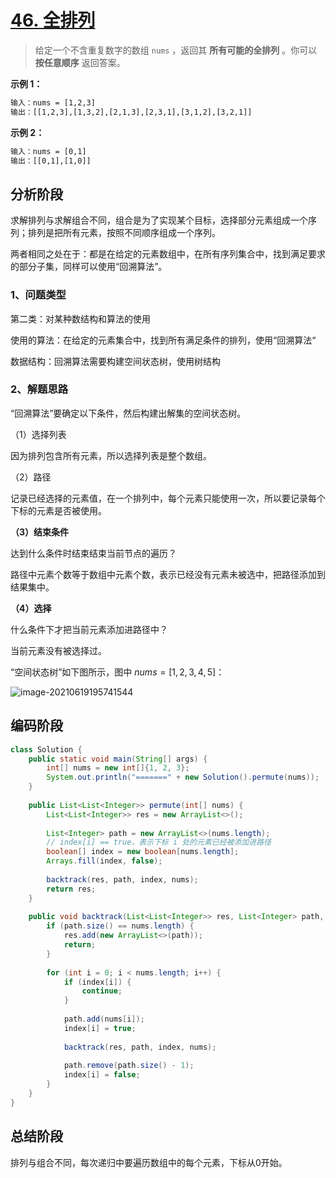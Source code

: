 # [46. 全排列](https://leetcode-cn.com/problems/permutations/)

> 给定一个不含重复数字的数组 `nums` ，返回其 **所有可能的全排列** 。你可以 **按任意顺序** 返回答案。

**示例 1：**

```tex
输入：nums = [1,2,3]
输出：[[1,2,3],[1,3,2],[2,1,3],[2,3,1],[3,1,2],[3,2,1]]
```

**示例 2：**

```html
输入：nums = [0,1]
输出：[[0,1],[1,0]]
```

## 分析阶段

求解排列与求解组合不同，组合是为了实现某个目标，选择部分元素组成一个序列；排列是把所有元素，按照不同顺序组成一个序列。

两者相同之处在于：都是在给定的元素数组中，在所有序列集合中，找到满足要求的部分子集，同样可以使用“回溯算法”。

### 1、问题类型

第二类：对某种数结构和算法的使用

使用的算法：在给定的元素集合中，找到所有满足条件的排列，使用“回溯算法“

数据结构：回溯算法需要构建空间状态树，使用树结构

### 2、解题思路

“回溯算法”要确定以下条件，然后构建出解集的空间状态树。

（1）选择列表

因为排列包含所有元素，所以选择列表是整个数组。

（2）路径

记录已经选择的元素值，在一个排列中，每个元素只能使用一次，所以要记录每个下标的元素是否被使用。


**（3）结束条件**

达到什么条件时结束结束当前节点的遍历？

路径中元素个数等于数组中元素个数，表示已经没有元素未被选中，把路径添加到结果集中。

**（4）选择**

什么条件下才把当前元素添加进路径中？

当前元素没有被选择过。



“空间状态树”如下图所示，图中  $nums= [1,2,3,4,5]$：

![image-20210619195741544](D:/software-files/typora/image-20210619195741544.png)

## 编码阶段

```java
class Solution {
    public static void main(String[] args) {
        int[] nums = new int[]{1, 2, 3};
        System.out.println("=======" + new Solution().permute(nums));
    }
    
    public List<List<Integer>> permute(int[] nums) {
        List<List<Integer>> res = new ArrayList<>();
    
        List<Integer> path = new ArrayList<>(nums.length);
    	// index[i] == true，表示下标 i 处的元素已经被添加进路径
        boolean[] index = new boolean[nums.length];
        Arrays.fill(index, false);
    
        backtrack(res, path, index, nums);
        return res;
    }
    
    public void backtrack(List<List<Integer>> res, List<Integer> path, boolean[] index, int[] nums) {
        if (path.size() == nums.length) {
            res.add(new ArrayList<>(path));
            return;
        }
    
        for (int i = 0; i < nums.length; i++) {
            if (index[i]) {
                continue;
            }
    
            path.add(nums[i]);
            index[i] = true;
    
            backtrack(res, path, index, nums);
    
            path.remove(path.size() - 1);
            index[i] = false;
        }
    }
}
```

## 总结阶段

排列与组合不同，每次递归中要遍历数组中的每个元素，下标从0开始。